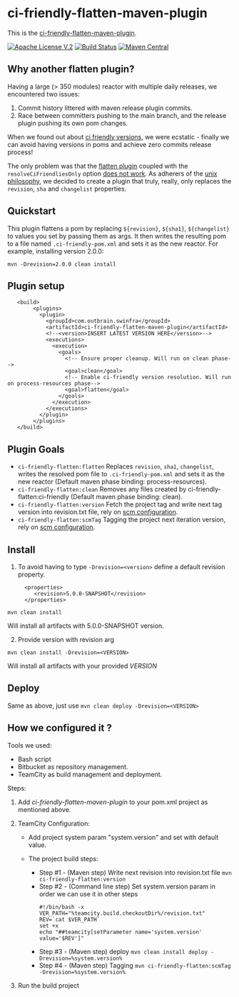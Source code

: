 # ci-friendly-flatten-maven-plugin 

This is the [ci-friendly-flatten-maven-plugin](https://github.com/outbrain/ci-friendly-flatten-maven-plugin).

[![Apache License V.2](https://img.shields.io/badge/license-Apache%20V.2-blue.svg)](https://github.com/outbrain/ci-friendly-plugin/blob/master/LICENSE) 
[![Build Status](https://travis-ci.org/outbrain/ci-friendly-flatten-maven-plugin.svg?branch=main)](https://travis-ci.org/github/outbrain/ci-friendly-flatten-maven-plugin)
[![Maven Central](https://img.shields.io/maven-central/v/com.outbrain.swinfra/ci-friendly-flatten-maven-plugin.svg?label=Maven%20Central)](http://search.maven.org/#search%7Cga%7C1%7Cci-friendly-flatten-maven-plugin)

## Why another flatten plugin?
Having a large (> 350 modules) reactor with multiple daily releases,
we encountered two issues:
1) Commit history littered with maven release plugin commits.
2) Race between committers pushing to the main branch, and the release plugin pushing its own pom changes.

When we found out about [ci friendly versions](https://maven.apache.org/maven-ci-friendly.html), we were ecstatic - finally we can avoid having
versions in poms and achieve zero commits release process!

The only problem was that the [flatten plugin](https://www.mojohaus.org/flatten-maven-plugin) coupled with the `resolveCiFriendliesOnly`
option [does not work](https://github.com/mojohaus/flatten-maven-plugin/issues/51#issuecomment-566069689).
As adherers of the [unix philosophy](https://en.wikipedia.org/wiki/Unix_philosophy#:~:text=The%20Unix%20philosophy%20emphasizes%20building,as%20opposed%20to%20monolithic%20design.),
we decided to create a plugin that truly, really, only replaces the `revision`, `sha` and `changelist` properties. 

## Quickstart
This plugin flattens a pom by replacing `${revision}`, `${sha1}`, `${changelist}` to 
 values you set by passing them as args.
 It then writes the resulting pom to a file named `.ci-friendly-pom.xml` and sets it as the new reactor.
 For example, installing version 2.0.0:
 
    mvn -Drevision=2.0.0 clean install
   
## Plugin setup
```
   <build>
        <plugins>
          <plugin>
            <groupId>com.outbrain.swinfra</groupId>
            <artifactId>ci-friendly-flatten-maven-plugin</artifactId>
            <!--<version>INSERT LATEST VERSION HERE</version>-->
            <executions>
              <execution>
                <goals>
                  <!-- Ensure proper cleanup. Will run on clean phase-->
                  <goal>clean</goal>
                  <!-- Enable ci-friendly version resolution. Will run on process-resources phase-->
                  <goal>flatten</goal>
                </goals>
              </execution>
            </executions>
          </plugin>
        </plugins>
   </build>
```
## Plugin Goals
 - `ci-friendly-flatten:flatten` Replaces `revision`, `sha1`, `changelist`, writes the resolved pom file to `.ci-friendly-pom.xml` and sets it as the new reactor (Default maven phase binding: process-resources).
 - `ci-friendly-flatten:clean` Removes any files created by ci-friendly-flatten:ci-friendly (Default maven phase binding: clean).
 - `ci-friendly-flatten:version` Fetch the project tag and write next tag version into revision.txt file, rely on [scm configuration](https://maven.apache.org/scm/maven-scm-plugin/usage.html).
 - `ci-friendly-flatten:scmTag` Tagging the project next iteration version, rely on [scm configuration](https://maven.apache.org/scm/maven-scm-plugin/usage.html).
 
## Install

1. To avoid having to type `-Drevision=<version>` define a default revision property. 

         <properties>
            <revision>5.0.0-SNAPSHOT</revision>
         </properties>

`mvn clean install`

Will install all artifacts with 5.0.0-SNAPSHOT version.

2. Provide version with revision arg

`mvn clean install -Drevision=<VERSION>`

Will install all artifacts with your provided *VERSION*

## Deploy

Same as above, just use `mvn clean deploy -Drevision=<VERSION>`


## How we configured it ?

Tools we used:
- Bash script
- Bitbucket as repository management.
- TeamCity as build management and deployment.

Steps:
1. Add *ci-friendly-flatten-maven-plugin* to your pom.xml project as mentioned above.
2. TeamCity Configuration:
    
    - Add project system param "system.version" and set with default value.
    
    - The project build steps:
        
      - Step #1 - (Maven step) Write next revision into revision.txt file
        `mvn ci-friendly-flatten:version`
      - Step #2 - (Command line step) Set system.version param in order we can use it in other steps
        ```
        #!/bin/bash -x
        VER_PATH="%teamcity.build.checkoutDir%/revision.txt"
        REV=`cat $VER_PATH`
        set +x
        echo "##teamcity[setParameter name='system.version' value='$REV']"
        ```
      - Step #3 - (Maven step) deploy 
          `mvn clean install deploy -Drevision=%system.version%`
      - Step #4 - (Maven step) Tagging
          `mvn ci-friendly-flatten:scmTag -Drevision=%system.version%`

4. Run the build project        
